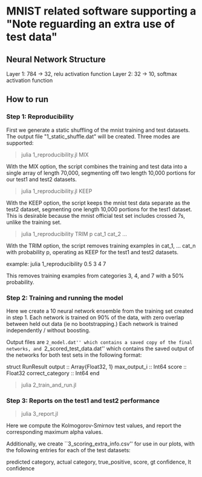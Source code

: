 # MNIST related software supporting a "Note reguarding an extra use of test data"

## Neural Network Structure

Layer 1: 784 -> 32, relu activation function
Layer 2: 32 -> 10, softmax activation function

## How to run

### Step 1: Reproducibility

First we generate a static shuffling of the mnist training and test
datasets. The output file "1_static_shuffle.dat" will be created. Three
modes are supported:

> julia 1_reproducibility.jl MIX

With the MIX option, the script combines the training and test data
into a single array of length 70,000, segmenting off two length 10,000
portions for our test1 and test2 datasets.

> julia 1_reproducibility.jl KEEP

With the KEEP option, the script keeps the mnist test data separate as
the test2 dataset, segmenting one length 10,000 portions for the test1
dataset. This is desirable because the mnist official test set
includes crossed 7s, unlike the training set.

> julia 1_reproducibility TRIM p cat_1 cat_2 ...

With the TRIM option, the script removes training examples in cat_1, ... cat_n with probability p, operating as KEEP for the test1 and test2 datasets.

example: julia 1_reproducibility 0.5 3 4 7

This removes training examples from categories 3, 4, and 7 with a 50% probability.

### Step 2: Training and running the model

Here we create a 10 neural network ensemble from the training set
created in step 1. Each network is trained on 90% of the data, with
zero overlap between held out data (ie no bootstrapping.) Each network
is trained independently / without boosting.

Output files are ``2_model.dat'' which contains a saved copy of the final networks, and ``2_scored_test_data.dat'' which contains the saved output of the networks for both test sets in the following format:

struct RunResult
  output :: Array{Float32, 1}
  max_output_i :: Int64
  score :: Float32
  correct_category :: Int64
end

> julia 2_train_and_run.jl

### Step 3: Reports on the test1 and test2 performance

> julia 3_report.jl

Here we compute the Kolmogorov-Smirnov test values, and report the
corresponding maximum alpha values.

Additionally, we create ``3_scoring_extra_info.csv'' for use in our
plots, with the following entries for each of the test datasets:

predicted category, actual category, true_positive, score, gt confidence, lt confidence
